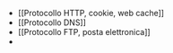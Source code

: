 - [[Protocollo HTTP, cookie, web cache]]
- [[Protocollo DNS]]
- [[Protocollo FTP, posta elettronica]]
- 